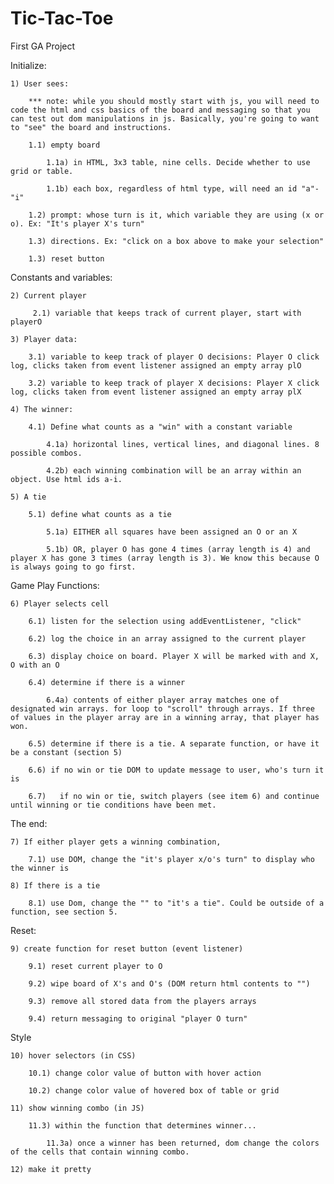 # Tic-Tac-Toe
First GA Project

Initialize:
        
    1) User sees: 

        *** note: while you should mostly start with js, you will need to code the html and css basics of the board and messaging so that you can test out dom manipulations in js. Basically, you're going to want to "see" the board and instructions.
                
        1.1) empty board

            1.1a) in HTML, 3x3 table, nine cells. Decide whether to use grid or table.

            1.1b) each box, regardless of html type, will need an id "a"-"i"
                
        1.2) prompt: whose turn is it, which variable they are using (x or o). Ex: "It's player X's turn"

        1.3) directions. Ex: "click on a box above to make your selection"
                
        1.3) reset button

Constants and variables: 
    
    2) Current player

         2.1) variable that keeps track of current player, start with playerO

    3) Player data:
        
        3.1) variable to keep track of player O decisions: Player O click log, clicks taken from event listener assigned an empty array plO
        
        3.2) variable to keep track of player X decisions: Player X click log, clicks taken from event listener assigned an empty array plX
    
    4) The winner:

        4.1) Define what counts as a "win" with a constant variable
            
            4.1a) horizontal lines, vertical lines, and diagonal lines. 8 possible combos.

            4.2b) each winning combination will be an array within an object. Use html ids a-i.
    
    5) A tie
        
        5.1) define what counts as a tie

            5.1a) EITHER all squares have been assigned an O or an X

            5.1b) OR, player O has gone 4 times (array length is 4) and player X has gone 3 times (array length is 3). We know this because O is always going to go first. 

Game Play Functions:

    6) Player selects cell 

        6.1) listen for the selection using addEventListener, "click"
        
        6.2) log the choice in an array assigned to the current player
        
        6.3) display choice on board. Player X will be marked with and X, O with an O
        
        6.4) determine if there is a winner
            
            6.4a) contents of either player array matches one of designated win arrays. for loop to "scroll" through arrays. If three of values in the player array are in a winning array, that player has won.
        
        6.5) determine if there is a tie. A separate function, or have it be a constant (section 5)

        6.6) if no win or tie DOM to update message to user, who's turn it is

        6.7)   if no win or tie, switch players (see item 6) and continue until winning or tie conditions have been met.

The end: 
    
    7) If either player gets a winning combination,
        
        7.1) use DOM, change the "it's player x/o's turn" to display who the winner is
    
    8) If there is a tie
        
        8.1) use Dom, change the "" to "it's a tie". Could be outside of a function, see section 5.
        
Reset:

    9) create function for reset button (event listener)
    
        9.1) reset current player to O
    
        9.2) wipe board of X's and O's (DOM return html contents to "")
    
        9.3) remove all stored data from the players arrays

        9.4) return messaging to original "player O turn"

Style

    10) hover selectors (in CSS)

        10.1) change color value of button with hover action

        10.2) change color value of hovered box of table or grid

    11) show winning combo (in JS)

        11.3) within the function that determines winner...

            11.3a) once a winner has been returned, dom change the colors of the cells that contain winning combo. 
            
    12) make it pretty
